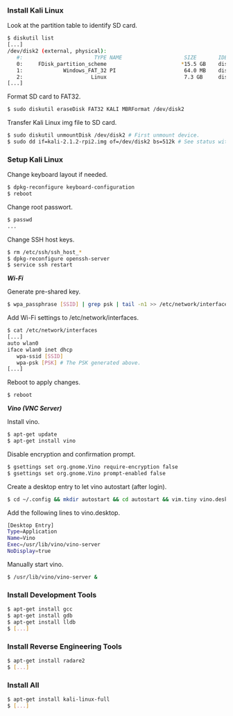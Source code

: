 ### Install Kali Linux

Look at the partition table to identify SD card.

```sh
$ diskutil list
[...]
/dev/disk2 (external, physical):
   #:                       TYPE NAME                    SIZE       IDENTIFIER
   0:     FDisk_partition_scheme                        *15.5 GB    disk2
   1:             Windows_FAT_32 PI                      64.0 MB    disk2s1
   2:                      Linux                         7.3 GB     disk2s2
[...]
```

Format SD card to FAT32.

```sh
$ sudo diskutil eraseDisk FAT32 KALI MBRFormat /dev/disk2
```

Transfer Kali Linux img file to SD card.

```sh
$ sudo diskutil unmountDisk /dev/disk2 # First unmount device.
$ sudo dd if=kali-2.1.2-rpi2.img of=/dev/disk2 bs=512k # See status with INFO signal (Ctrl+T).
```

### Setup Kali Linux

Change keyboard layout if needed.

```sh
$ dpkg-reconfigure keyboard-configuration
$ reboot
```

Change root passwort.

```sh
$ passwd
...
```

Change SSH host keys.

```sh
$ rm /etc/ssh/ssh_host_*
$ dpkg-reconfigure openssh-server
$ service ssh restart
```

***Wi-Fi***

Generate pre-shared key.

```sh
$ wpa_passphrase [SSID] | grep psk | tail -n1 >> /etc/network/interfaces
```

Add Wi-Fi settings to /etc/network/interfaces.

```sh
$ cat /etc/network/interfaces
[...]
auto wlan0
iface wlan0 inet dhcp
   wpa-ssid [SSID]
   wpa-psk [PSK] # The PSK generated above.
[...]
```

Reboot to apply changes.

```sh
$ reboot
```

***Vino (VNC Server)***

Install vino.

```sh
$ apt-get update
$ apt-get install vino
```

Disable encryption and confirmation prompt.

```sh
$ gsettings set org.gnome.Vino require-encryption false
$ gsettings set org.gnome.Vino prompt-enabled false
```

Create a desktop entry to let vino autostart (after login).

```sh
$ cd ~/.config && mkdir autostart && cd autostart && vim.tiny vino.desktop 
```

Add the following lines to vino.desktop.

```sh
[Desktop Entry]
Type=Application
Name=Vino
Exec=/usr/lib/vino/vino-server
NoDisplay=true
```

Manually start vino.

```sh
$ /usr/lib/vino/vino-server &
```

### Install Development Tools

```sh
$ apt-get install gcc
$ apt-get install gdb
$ apt-get install lldb
$ [...]
```

### Install Reverse Engineering Tools

```sh
$ apt-get install radare2
$ [...]
```

### Install All

```sh
$ apt-get install kali-linux-full
$ [...]
```
